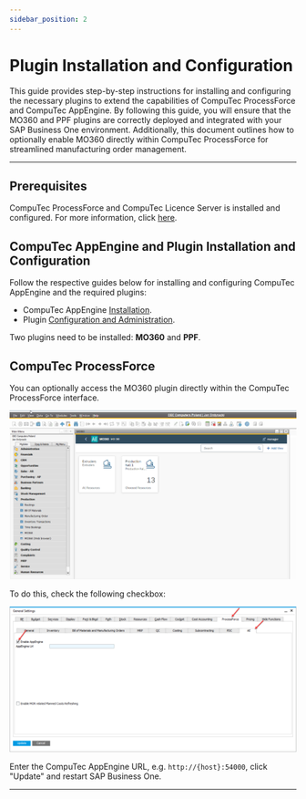 ```yaml
---
sidebar_position: 2
---
```


# Plugin Installation and Configuration

This guide provides step-by-step instructions for installing and configuring the necessary plugins to extend the capabilities of CompuTec ProcessForce and CompuTec AppEngine. By following this guide, you will ensure that the MO360 and PPF plugins are correctly deployed and integrated with your SAP Business One environment. Additionally, this document outlines how to optionally enable MO360 directly within CompuTec ProcessForce for streamlined manufacturing order management.

---

## Prerequisites

CompuTec ProcessForce and CompuTec Licence Server is installed and configured. For more information, click [here](/docs/processforce/administrators-guide/licensing/license-server/overview/).

## CompuTec AppEngine and Plugin Installation and Configuration

Follow the respective guides below for installing and configuring CompuTec AppEngine and the required plugins:

- CompuTec AppEngine [Installation](/docs/appengine/administrators-guide/configuration-and-administration/installation/).
- Plugin [Configuration and Administration](../../administrators-guide/configuration-and-administration/overview.md).

Two plugins need to be installed: **MO360** and **PPF**.

## CompuTec ProcessForce

You can optionally access the MO360 plugin directly within the CompuTec ProcessForce interface.

![Manufacturing Order 360](../manufacturing-order-360/media/image2020-9-14-23-18-44.png)

To do this, check the following checkbox:

![Manufacturing Order 360](../manufacturing-order-360/media/general-settings-enableappengine.png)

Enter the CompuTec AppEngine URL, e.g. `http://{host}:54000`, click "Update" and restart SAP Business One.

---

